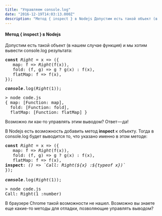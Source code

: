 ```yaml
---
title: "Управляем console.log"
date: "2016-12-19T14:03:13.000Z"
description: "Метод { inspect } в Nodejs Допустим есть такой объект (в нашем случае функция) и мы хотим вывести console.log результата:  const"
---
```


<h4>Метод { <strong>inspect } </strong>в Nodejs</h4>
<p>Допустим есть такой объект (в нашем случае функция) и мы хотим вывести console.log результата:</p>
<pre><strong>const</strong> <em>Right </em>= x =&gt; ({<br>   map: f =&gt; <em>Right</em>(f(x)),<br>   fold: (f, g) =&gt; g ? g(x) : f(x),<br>   flatMap: f =&gt; f(x),<em><br></em>});</pre>
<pre><strong><em>console</em></strong>.log(<em>Right</em>(1));</pre>
<pre>&gt; node code.js<br>{ map: [Function: map],<br>  fold: [Function: fold],<br>  flatMap: [Function: flatMap] }</pre>
<p>Возможно ли как-то управлять этим выводом? Ответ — да!</p>
<p>В Nodejs есть возможность добавить метод <strong>inspect</strong> к объекту. Тогда в console.log будет выводится то, что указано именно в этом методе:</p>
<pre><strong>const</strong> <em>Right </em>= x =&gt; ({<br>   map: f =&gt; <em>Right</em>(f(x)),<br>   fold: (f, g) =&gt; g ? g(x) : f(x),<br>   flatMap: f =&gt; f(x),<br><strong>inspect</strong>: <em>() =&gt; `Call: Right(${x} :${typeof x})`</em><br>});<br><br><strong><em>console</em></strong>.log(<em>Right</em>(1));</pre>
<pre>&gt; node code.js<br>Call: Right(1 :number)</pre>
<p>В браузере Chrome такой возможности не нашел. Возможно вы знаете еще какие-то методы для отладки, позволяющие управлять выводом?</p>


